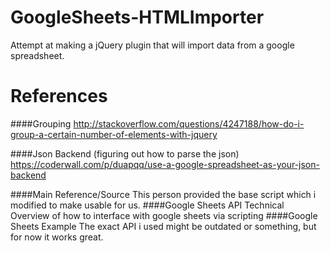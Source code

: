 # GoogleSheets-HTMLImporter
Attempt at making a jQuery plugin that will import data from a google spreadsheet.



# References

####Grouping
http://stackoverflow.com/questions/4247188/how-do-i-group-a-certain-number-of-elements-with-jquery

####Json Backend (figuring out how to parse the json)
https://coderwall.com/p/duapqq/use-a-google-spreadsheet-as-your-json-backend

####Main Reference/Source
This person provided the base script which i modified to make usable for us.
####Google Sheets API
Technical Overview of how to interface with google sheets via scripting
####Google Sheets Example
The exact API i used might be outdated or something, but for now it works great.
